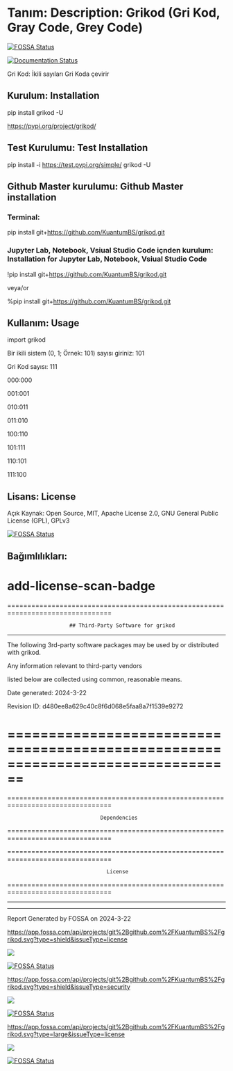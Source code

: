 # Tanım: Description: Grikod (Gri Kod, Gray Code, Grey Code)
[![FOSSA Status](https://app.fossa.com/api/projects/git%2Bgithub.com%2FKuantumBS%2Fgrikod.svg?type=shield)](https://app.fossa.com/projects/git%2Bgithub.com%2FKuantumBS%2Fgrikod?ref=badge_shield)

[![Documentation Status](https://readthedocs.org/projects/grikod/badge/?version=latest)](https://grikod.readthedocs.io/en/latest/?badge=latest)
      


Gri Kod: İkili sayıları Gri Koda çevirir

## Kurulum: Installation

pip install grikod -U

https://pypi.org/project/grikod/

## Test Kurulumu: Test Installation

pip install -i https://test.pypi.org/simple/ grikod -U

## Github Master kurulumu: Github Master installation

### Terminal:

pip install git+https://github.com/KuantumBS/grikod.git

### Jupyter Lab, Notebook, Vsiual Studio Code içnden kurulum: Installation for Jupyter Lab, Notebook, Vsiual Studio Code

!pip install git+https://github.com/KuantumBS/grikod.git

veya/or

%pip install git+https://github.com/KuantumBS/grikod.git

## Kullanım: Usage

import grikod

Bir ikili sistem (0, 1; Örnek: 101) sayısı giriniz:  101

Gri Kod sayısı:  111

000:000 

001:001 

010:011 

011:010 

100:110 

101:111 

110:101 

111:100 

## Lisans: License

Açık Kaynak: Open Source, MIT, Apache License 2.0, GNU General Public License (GPL), GPLv3


[![FOSSA Status](https://app.fossa.com/api/projects/git%2Bgithub.com%2FKuantumBS%2Fgrikod.svg?type=large)](https://app.fossa.com/projects/git%2Bgithub.com%2FKuantumBS%2Fgrikod?ref=badge_large)

## Bağımlılıkları: 

add-license-scan-badge
================================================================================
================================================================================

                        ## Third-Party Software for grikod

--------------------------------------------------------------------------------

The following 3rd-party software packages may be used by or distributed with grikod. 

Any information relevant to third-party vendors 

listed below are collected using common, reasonable means.

Date generated: 2024-3-22

Revision ID: d480ee8a629c40c8f6d068e5faa8a7f1539e9272

================================================================================
================================================================================

================================================================================

                                  Dependencies

================================================================================

================================================================================

                                    License

================================================================================

--------------------------------------------------------------------------------
--------------------------------------------------------------------------------

Report Generated by FOSSA on 2024-3-22

https://app.fossa.com/api/projects/git%2Bgithub.com%2FKuantumBS%2Fgrikod.svg?type=shield&issueType=license 

<a href="https://app.fossa.com/projects/git%2Bgithub.com%2FKuantumBS%2Fgrikod?ref=badge_shield&issueType=license" alt="FOSSA Status"><img src="https://app.fossa.com/api/projects/git%2Bgithub.com%2FKuantumBS%2Fgrikod.svg?type=shield&issueType=license"/></a>

[![FOSSA Status](https://app.fossa.com/api/projects/git%2Bgithub.com%2FKuantumBS%2Fgrikod.svg?type=shield&issueType=license)](https://app.fossa.com/projects/git%2Bgithub.com%2FKuantumBS%2Fgrikod?ref=badge_shield&issueType=license)

https://app.fossa.com/api/projects/git%2Bgithub.com%2FKuantumBS%2Fgrikod.svg?type=shield&issueType=security

<a href="https://app.fossa.com/projects/git%2Bgithub.com%2FKuantumBS%2Fgrikod?ref=badge_shield&issueType=security" alt="FOSSA Status"><img src="https://app.fossa.com/api/projects/git%2Bgithub.com%2FKuantumBS%2Fgrikod.svg?type=shield&issueType=security"/></a>

[![FOSSA Status](https://app.fossa.com/api/projects/git%2Bgithub.com%2FKuantumBS%2Fgrikod.svg?type=shield&issueType=security)](https://app.fossa.com/projects/git%2Bgithub.com%2FKuantumBS%2Fgrikod?ref=badge_shield&issueType=security)

https://app.fossa.com/api/projects/git%2Bgithub.com%2FKuantumBS%2Fgrikod.svg?type=large&issueType=license

<a href="https://app.fossa.com/projects/git%2Bgithub.com%2FKuantumBS%2Fgrikod?ref=badge_large&issueType=license" alt="FOSSA Status"><img src="https://app.fossa.com/api/projects/git%2Bgithub.com%2FKuantumBS%2Fgrikod.svg?type=large&issueType=license"/></a>

[![FOSSA Status](https://app.fossa.com/api/projects/git%2Bgithub.com%2FKuantumBS%2Fgrikod.svg?type=large&issueType=license)](https://app.fossa.com/projects/git%2Bgithub.com%2FKuantumBS%2Fgrikod?ref=badge_large&issueType=license)
